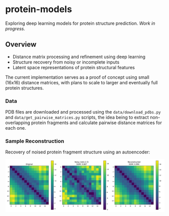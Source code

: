# protein-models

Exploring deep learning models for protein structure prediction. *Work in progress.*

## Overview

- Distance matrix processing and refinement using deep learning
- Structure recovery from noisy or incomplete inputs
- Latent space representations of protein structural features

The current implementation serves as a proof of concept using small (16x16) distance matrices, with plans to scale to larger and eventually full protein structures.

### Data

PDB files are downloaded and processed using the `data/download_pdbs.py` and `data/get_pairwise_matrices.py` scripts, the idea being to extract non-overlapping protein fragments and calculate pairwise distance matrices for each one.

### Sample Reconstruction

Recovery of noised protein fragment structure using an autoencoder:

![Sample Reconstruction](data/train_denoising/figures/reconstruction_4.png)

